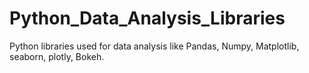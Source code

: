 # Python_Data_Analysis_Libraries
Python libraries used for data analysis like Pandas, Numpy, Matplotlib, seaborn, plotly, Bokeh.
